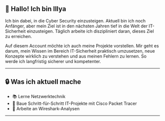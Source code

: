 ## 👋 Hallo! Ich bin Illya

Ich bin dabei, in die Cyber Security einzusteigen. Aktuell bin ich noch Anfänger, aber mein Ziel ist in den nächsten Jahren tief in die Welt der IT-Sicherheit einzusteigen. Täglich arbeite ich diszipliniert daran, dieses Ziel zu erreichen.


Auf diesem Account möchte ich auch meine Projekte vorstellen. Mir geht es darum, mein Wissen im Bereich IT-Sicherheit praktisch umzusetzen, neue Konzepte wirklich zu verstehen und aus meinen Fehlern zu lernen. So werde ich langfristig sicherer und kompetenter.

---

## 🔒 Was ich aktuell mache

- 📚 Lerne Netzwerktechnik
- 🧪 Baue Schritt-für-Schritt IT-Projekte mit Cisco Packet Tracer
- 🧠 Arbeite an Wireshark-Analysen 

---

